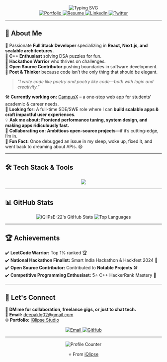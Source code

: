 <div align="center">
    <img src="https://readme-typing-svg.demolab.com?font=Fira+Code&weight=600&size=24&pause=1000&color=FF4191&center=true&width=500&lines=Hello%2C+I'm+Deepak+Kumar+%28iQlipse%29;Full+Stack+Developer+%7C+Open+Source+Enthusiast;C%2B%2B+Lover+%7C+Tech+Explorer+%7C+Poet" alt="Typing SVG" />
</div>

<div align="center">
    <a href="https://iqlipse.vercel.app" target="_blank">
        <img src="https://img.shields.io/badge/Portfolio-iQlipse%20Studio-black?style=for-the-badge&logo=vercel" alt="Portfolio" />
    </a>
    <a href="https://drive.google.com/file/d/1wsRYh9k6rZ3vcrGOm19NEFIii2r0sFbF/view?usp=sharing" target="_blank">
        <img src="https://img.shields.io/badge/Resume-View%20CV-success?style=for-the-badge&logo=read-the-docs" alt="Resume" />
    </a>
    <a href="https://www.linkedin.com/in/deepak2004" target="_blank">
        <img src="https://img.shields.io/badge/LinkedIn-Connect-0077B5?style=for-the-badge&logo=linkedin" alt="LinkedIn" />
    </a>
    <a href="https://twitter.com/iqlipse" target="_blank">
        <img src="https://img.shields.io/badge/Twitter-Follow-1DA1F2?style=for-the-badge&logo=twitter" alt="Twitter" />
    </a>
</div>

---

## 🚀 About Me
🔹 Passionate **Full Stack Developer** specializing in **React, Next.js, and scalable architectures.**  
🔹 **C++ Enthusiast** solving DSA puzzles for fun.  
🔹 **Hackathon Warrior** who thrives on challenges.  
🔹 **Open Source Contributor** pushing boundaries in software development.  
🔹 **Poet & Thinker** because code isn’t the only thing that should be elegant.  

> *"I write code like poetry and poetry like code—both with logic and creativity."*

🛠 **Currently working on:** [CampusX](https://github.com/iQliPsE-22/CampusX) – a one-stop web app for students' academic & career needs.  
📢 **Looking for:** A full-time SDE/SWE role where I can **build scalable apps & craft impactful user experiences.**  
💡 **Ask me about:** **Frontend performance tuning, system design, and making apps ridiculously fast.**  
🧩 **Collaborating on:** **Ambitious open-source projects**—if it’s cutting-edge, I’m in.  
🤯 **Fun Fact:** Once debugged an issue in my sleep, woke up, fixed it, and went back to dreaming about APIs. 😆  

---

## 🛠️ Tech Stack & Tools
<p align="center">
    <img src="https://skillicons.dev/icons?i=cpp,js,java,react,nextjs,tailwind,nodejs,express,mongodb,mysql,git,docker" />
</p>

---

## 📊 GitHub Stats
<p align="center">
        <img alt="iQliPsE-22's GitHub Stats" src="https://awesome-github-stats.azurewebsites.net/user-stats/iQliPsE-22?cardType=octocat&theme=tokyonight&preferLogin=false&Background=0F0F0F&Text=F5EFFF&Title=A294F9" />
    <img src="https://github-readme-stats.vercel.app/api/top-langs/?username=iQliPsE-22&layout=compact&theme=tokyonight" alt=" Top Languages" />
</p>

---

## 🏆 Achievements
✔️ **LeetCode Warrior:** Top 1% ranked 🏆  
✔️ **National Hackathon Finalist:** Smart India Hackathon & Hackfest 2024 🏅  
✔️ **Open Source Contributor:** Contributed to **Notable Projects** 🛠️  
✔️ **Competitive Programming Enthusiast:** 5⭐ C++ HackerRank Mastery 🚀  

---

## 🤝 Let's Connect
💬 **DM me for collaboration, freelance gigs, or just to chat tech.**  
📩 **Email:** [deepaklg02@gmail.com](mailto:deepaklg02@gmail.com)  
🌐 **Portfolio:** [iQlipse Studio](https://iqlipse.vercel.app)  

<p align="center">
    <a href="mailto:deepaklg02@gmail.com">
        <img src="https://img.shields.io/badge/Email-Contact%20Me-red?style=for-the-badge&logo=gmail" alt="Email" />
    </a>
    <a href="https://github.com/iQliPsE-22" target="_blank">
        <img src="https://img.shields.io/badge/GitHub-Follow-181717?style=for-the-badge&logo=github" alt="GitHub" />
    </a>
</p>

---

<div align="center">
    <img src="https://profile-counter.glitch.me/iQliPsE-22/count.svg?" alt="Profile Counter" />
</div>

<p align="center">⭐️ From <a href="https://github.com/iQliPsE-22">iQlipse</a></p>
